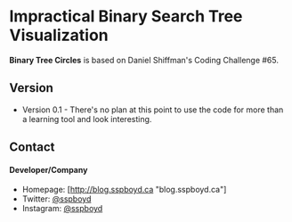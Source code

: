 Impractical Binary Search Tree Visualization
======
**Binary Tree Circles** is based on Daniel Shiffman's Coding Challenge #65.

## Version
* Version 0.1 -
There's no plan at this point to use the code for more than a learning tool and look interesting.

## Contact
#### Developer/Company
* Homepage: [http://blog.sspboyd.ca "blog.sspboyd.ca"]
* Twitter: [@sspboyd](https://twitter.com/sspboyd "sspboyd on twitter")
* Instagram: [@sspboyd](https://www.instagram.com/sspboyd/ "sspboyd on instagram")

